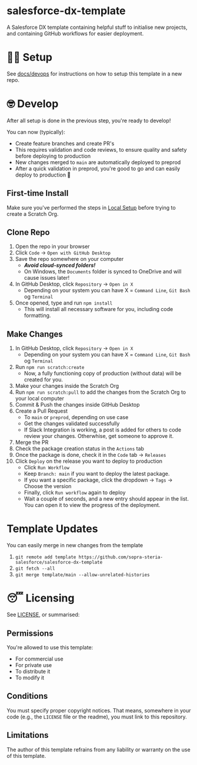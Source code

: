 # salesforce-dx-template

A Salesforce DX template containing helpful stuff to initialise new projects, and containing GitHub workflows for easier deployment.

# 🧑‍💻 Setup

See [docs/devops](docs/devops) for instructions on how to setup this template in a new repo.

# 🤓 Develop

After all setup is done in the previous step, you're ready to develop!

You can now (typically):

-   Create feature branches and create PR's
-   This requires validation and code reviews, to ensure quality and safety before deploying to production
-   New changes merged to `main` are automatically deployed to preprod
-   After a quick validation in preprod, you're good to go and can easily deploy to production 🎉

## First-time Install

Make sure you've performed the steps in [Local Setup](docs/devops/local-setup.md) before trying to create a Scratch Org.

## Clone Repo

1. Open the repo in your browser
1. Click `Code` → `Open with GitHub Desktop`
1. Save the repo somewhere on your computer
    - _**Avoid cloud-synced folders!**_
    - On Windows, the `Documents` folder is synced to OneDrive and will cause issues later!
1. In GitHub Desktop, click `Repository` → `Open in X`
    - Depending on your system you can have X = `Command Line`, `Git Bash` og `Terminal`
1. Once opened, type and run `npm install`
    - This will install all necessary software for you, including code formatting.

## Make Changes

1. In GitHub Desktop, click `Repository` → `Open in X`
    - Depending on your system you can have X = `Command Line`, `Git Bash` og `Terminal`
1. Run `npm run scratch:create`
    - Now, a fully functioning copy of production (without data) will be created for you.
1. Make your changes inside the Scratch Org
1. Run `npm run scratch:pull` to add the changes from the Scratch Org to your local computer
1. Commit & Push the changes inside GitHub Desktop
1. Create a Pull Request
    - To `main` or `preprod`, depending on use case
    - Get the changes validated successfully
    - If Slack Integration is working, a post is added for others to code review your changes. Otherwhise, get someone to approve it.
1. Merge the PR
1. Check the package creation status in the `Actions` tab
1. Once the package is done, check it in the `Code` tab → `Releases`
1. Click `Deploy` on the release you want to deploy to production
    - Click `Run Workflow`
    - Keep `Branch: main` if you want to deploy the latest package.
    - If you want a specific package, click the dropdown → `Tags` → Choose the version
    - Finally, click `Run workflow` again to deploy
    - Wait a couple of seconds, and a new entry should appear in the list. You can open it to view the progress of the deployment.

# Template Updates

You can easily merge in new changes from the template

1. `git remote add template https://github.com/sopra-steria-salesforce/salesforce-dx-template`
1. `git fetch --all`
1. `git merge template/main --allow-unrelated-histories`

# 😴 Licensing

See [LICENSE](LICENSE), or summarised:

## Permissions

You're allowed to use this template:

-   For commercial use
-   For private use
-   To distribute it
-   To modify it

## Conditions

You must specify proper copyright notices. That means, somewhere in your code (e.g., the `LICENSE` file or the readme), you must link to this repository.

## Limitations

The author of this template refrains from any liability or warranty on the use of this template.
